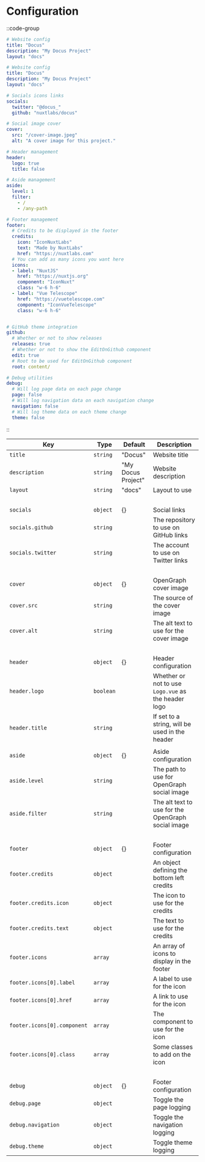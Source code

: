 # Configuration

::code-group

```yaml [Minimal _theme.yml]
# Website config
title: "Docus"
description: "My Docus Project"
layout: "docs"
```

```yaml [Complete _theme.yml]
# Website config
title: "Docus"
description: "My Docus Project"
layout: "docs"

# Socials icons links
socials:
  twitter: "@docus_"
  github: "nuxtlabs/docus"

# Social image cover
cover:
  src: "/cover-image.jpeg"
  alt: "A cover image for this project."

# Header management
header:
  logo: true
  title: false

# Aside management
aside:
  level: 1
  filter:
    - /
    - /any-path

# Footer management
footer:
  # Credits to be displayed in the footer
  credits:
    icon: "IconNuxtLabs"
    text: "Made by NuxtLabs"
    href: "https://nuxtlabs.com"
  # You can add as many icons you want here
  icons:
  - label: "NuxtJS"
    href: "https://nuxtjs.org"
    component: "IconNuxt"
    class: "w-6 h-6"
  - label: "Vue Telescope"
    href: "https://vuetelescope.com"
    component: "IconVueTelescope"
    class: "w-6 h-6"


# GitHub theme integration
github:
  # Whether or not to show releases
  releases: true
  # Whether or not to show the EditOnGithub component
  edit: true
  # Root to be used for EditOnGithub component
  root: content/

# Debug utilities
debug:
  # Will log page data on each page change
  page: false
  # Will log navigation data on each navigation change
  navigation: false
  # Will log theme data on each theme change
  theme: false
```

::

| **Key**                     | **Type**  | **Default**        | **Description**                                     |
| --------------------------- | --------- | ------------------ | --------------------------------------------------- |
| `title`                     | `string`  | "Docus"            | Website title                                       |
| `description`               | `string`  | "My Docus Project" | Website description                                 |
| `layout`                    | `string`  | "docs"             | Layout to use                                       |
| &nbsp;                      |           |                    |                                                     |
| `socials`                   | `object`  | {}                 | Social links                                        |
| `socials.github`            | `string`  |                    | The repository to use on GitHub links               |
| `socials.twitter`           | `string`  |                    | The account to use on Twitter links                 |
| &nbsp;                      |           |                    |                                                     |
| `cover`                     | `object`  | {}                 | OpenGraph cover image                               |
| `cover.src`                 | `string`  |                    | The source of the cover image                       |
| `cover.alt`                 | `string`  |                    | The alt text to use for the cover image             |
| &nbsp;                      |           |                    |                                                     |
| `header`                    | `object`  | {}                 | Header configuration                                |
| `header.logo`               | `boolean` |                    | Whether or not to use `Logo.vue` as the header logo |
| `header.title`              | `string`  |                    | If set to a string, will be used in the header      |
|                             |           |                    |                                                     |
| `aside`                     | `object`  | {}                 | Aside configuration                                 |
| `aside.level`               | `string`  |                    | The path to use for OpenGraph social image          |
| `aside.filter`              | `string`  |                    | The alt text to use for the OpenGraph social image  |
| &nbsp;                      |           |                    |                                                     |
| `footer`                    | `object`  | {}                 | Footer configuration                                |
| `footer.credits`            | `object`  |                    | An object defining the bottom left credits          |
| `footer.credits.icon`       | `object`  |                    | The icon to use for the credits                     |
| `footer.credits.text`       | `object`  |                    | The text to use for the credits                     |
| `footer.icons`              | `array`   |                    | An array of icons to display in the footer          |
| `footer.icons[0].label`     | `array`   |                    | A label to use for the icon                         |
| `footer.icons[0].href`      | `array`   |                    | A link to use for the icon                          |
| `footer.icons[0].component` | `array`   |                    | The component to use for the icon                   |
| `footer.icons[0].class`     | `array`   |                    | Some classes to add on the icon                     |
| &nbsp;                      |           |                    |                                                     |
| `debug`                     | `object`  | {}                 | Footer configuration                                |
| `debug.page`                | `object`  |                    | Toggle the page logging                             |
| `debug.navigation`          | `object`  |                    | Toggle the navigation logging                       |
| `debug.theme`               | `object`  |                    | Toggle theme logging                                |
